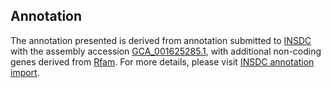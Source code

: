 

Annotation
----------

The annotation presented is derived from annotation submitted to
[INSDC](http://www.insdc.org) with the assembly accession
[GCA\_001625285.1](http://www.ebi.ac.uk/ena/data/view/GCA_001625285.1),
with additional non-coding genes derived from
[Rfam](http://rfam.xfam.org/). For more details, please visit [INSDC
annotation
import](http://ensemblgenomes.org/info/data/insdc_annotation).
